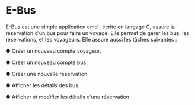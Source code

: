 # E-Bus 

E-Bus est une simple application cmd , écrite en langage C, assure la réservation
d’un bus pour faire un voyage. Elle permet de gérer les bus, les réservations, et les
voyageurs.
Elle assure aussi les tâches suivantes :

● Créer un nouveau compte voyageur.

● Créer un nouveau compte bus.

● Créer une nouvelle réservation.

● Afficher les détails des bus.

● Afficher et modifier les détails d’une réservation.
